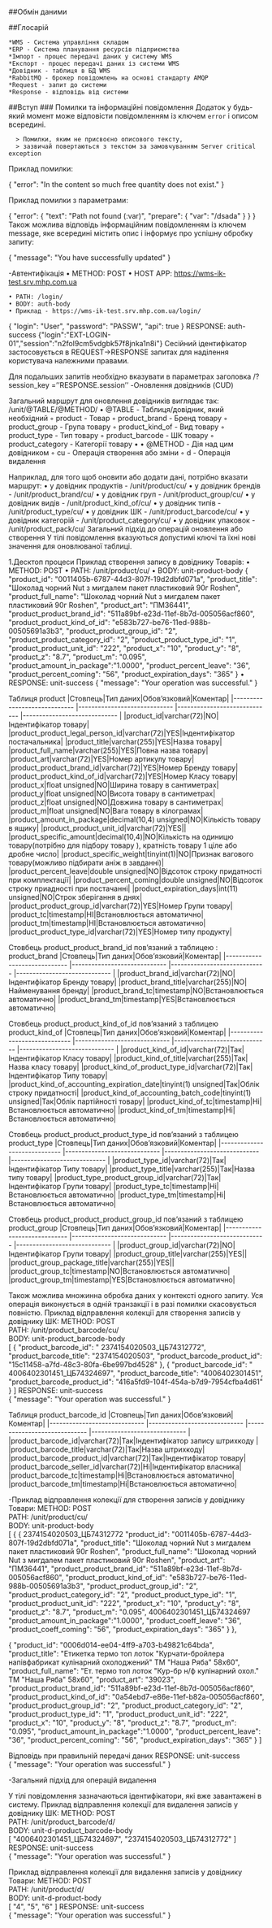 ##Обмін даними

##Глосарій
         
    *WMS - Система управління складом
    *ERP - Система планування ресурсів підприємства
    *Імпорт - процес передачі даних у систему WMS
    *Експорт - процес передачі даних із системи WMS
    *Довідник - таблиця в БД WMS
    *RabbitMQ - брокер повідомлень на основі стандарту AMQP
    *Request - запит до системи
    *Response - відповідь від системи

##Вступ
      ### Помилки та інформаційні повідомлення
      Додаток у будь-який момент може відповісти повідомленням із ключем `error` і описом всередині.

      > Помилки, яким не присвоєно описового тексту, 
      > зазвичай повертаються з текстом за замовчуванням Server critical exception
      
Приклад помилки:

   {
     "error": "In the content so much free quantity does not exist."
   }

   Приклад помилки з параметрами:

   {
     "error": {
       "text": "Path not found (:var)",
       "prepare": {
         "var": "/dsada"
       }
     }
   }
   Також можлива відповідь інформаційним повідомленням із ключем message, яке всередині містить опис і інформує про успішну обробку запиту:

   {
     "message": "You have successfully updated"
   }

-Автентифікація
    • METHOD: POST 
    • HOST APP: https://wms-ik-test.srv.mhp.com.ua

    • PATH: /login/
    • BODY: auth-body
    • Приклад - https://wms-ik-test.srv.mhp.com.ua/login/
{
"login": "User",
"password": "PASSW",
"api": true
}
RESPONSE: auth-success
{"login":"EXT-LOGIN-01","session":"n2fol9cm5vdgbk57f8jnka1n8i"}
Сесійний ідентифікатор застосовується в REQUEST->RESPONSE запитах для наділення користувача належними правами.

Для подальших запитів необхідно вказувати в параметрах заголовка /?session_key =’’RESPONSE.session’’
-Оновлення довідників (CUD)

Загальний маршрут для оновлення довідників виглядає так: /unit/@TABLE/@METHOD/
    • @TABLE - Таблиця/довідник, який необхідний
        ◦ product - Товар
        ◦ product_brand - Бренд товару
        ◦ product_group - Група товару
        ◦ product_kind_of - Вид товару
        ◦ product_type - Тип товару
        ◦ product_barcode - ШК товару
        ◦ product_category - Категорії товару
    • 
    • @METHOD - Дія над цим довідником
        ◦ cu - Операція створення або зміни
        ◦ d - Операція видалення

Наприклад, для того щоб оновити або додати дані, потрібно вказати маршрут:
    • у довідник продуктів  -  /unit/product/cu/
    • у довідник брендів  -  /unit/product_brand/cu/
    • у довідник груп  - /unit/product_group/cu/
    • у довідник видів  - /unit/product_kind_of/cu/
    • у довідник типів  - /unit/product_type/cu/
    • у довідник ШК  -  /unit/product_barcode/cu/
    • у довідник категорій  -  /unit/product_category/cu/
    • у довідник упаковок  -   /unit/product_pack/cu/
Загальний підхід до операцій оновлення або створення
У тілі повідомлення вказуються допустимі ключі та їхні нові значення для оновлюваної таблиці.

1.Десктоп  процеси
Приклад створення запису в довіднику Товарів:
    • METHOD: POST
    • PATH: /unit/product/cu/
    • BODY: unit-product-body
{
  "product_id": "0011405b-6787-44d3-807f-19d2dbfd071a",
  "product_title": "Шоколад чорний Nut з мигдалем пакет пластиковий 90г Roshen",
  "product_full_name": "Шоколад чорний Nut з мигдалем пакет пластиковий 90г Roshen",
  "product_art": "ПМ36441",
  "product_product_brand_id": "511a89bf-e23d-11ef-8b7d-005056acf860",
  "product_product_kind_of_id": "e583b727-be76-11ed-988b-00505691a3b3",
  "product_product_group_id": "2",
  "product_product_category_id": "2",
  "product_product_type_id": "1",
  "product_product_unit_id": "222",
  "product_x": "10",
  "product_y": "8",
  "product_z": "8.7",
  "product_m": "0.095",
  "product_amount_in_package":"1.0000",
  "product_percent_leave": "36",
  "product_percent_coming": "56",
  "product_expiration_days": "365"
}
    • RESPONSE: unit-success
{
  "message": "Your operation was successful."
}




Таблиця product
|Стовпець|Тип даних|Обов’язковий|Коментар|
|----------------------------- |----------------------------- |----------------------------- |----------------------------- |
|product_id|varchar(72)|NO|Індентифікатор товару|
|product_product_legal_person_id|varchar(72)|YES|Індентифікатор постачальника|
|product_title|varchar(255)|YES|Назва товару|
|product_full_name|varchar(255)|YES|Повна назва товару|
|product_art|varchar(72)|YES|Номер артикулу товару|
|product_product_brand_id|varchar(72)|YES|Номер Бренду товару|
|product_product_kind_of_id|varchar(72)|YES|Номер Класу товару|
|product_x|float unsigned|NO|Ширина товару в сантиметрах|
|product_y|float unsigned|NO|Висота товару в сантиметрах|
|product_z|float unsigned|NO|Довжина товару в сантиметрах|
|product_m|float unsigned|NO|Вага товару  в кілограмах|
|product_amount_in_package|decimal(10,4) unsigned|NO|Кількість товару в ящику|
|product_product_unit_id|varchar(72)|YES||
|product_specific_amount|decimal(10,4)|NO|Кількість на одиницю товару(потрібно для підбору товару ), кратність товару 1 ціле або дробне число|
|product_specific_weight|tinyint(1)|NO|Признак вагового товару(можливо підбирати аніж в завданні)|
|product_percent_leave|double unsigned|NO|Відсоток строку придатності при комплектації|
|product_percent_coming|double unsigned|NO|Відсоток строку приадності при постачанні|
|product_expiration_days|int(11) unsigned|NO|Строк зберігання в днях|
|product_product_group_id|varchar(72)|YES|Номер Групи товару|
|product_tc|timestamp|НІ|Встановлюється автоматично|
|product_tm|timestamp|НІ|Встановлюється автоматично|
|product_product_type_id|varchar(72)|YES|Номер типу продукту|

Стовбець product_product_brand_id пов’язаний з таблицею :
product_brand
|Стовпець|Тип даних|Обов’язковий|Коментар|
|----------------------------- |----------------------------- |----------------------------- |----------------------------- |
|product_brand_id|varchar(72)|NO|Індентифікатор Бренду товару|
|product_brand_title|varchar(255)|NO|Найменування бренду|
|product_brand_tc|timestamp|NO|Встановлюється автоматично|
|product_brand_tm|timestamp|YES|Встановлюється автоматично|


Стовбець product_product_kind_of_id  пов’язаний з таблицею
product_kind_of 
|Стовпець|Тип даних|Обов’язковий|Коментар|
|----------------------------- |----------------------------- |----------------------------- |----------------------------- |
|product_kind_of_id|varchar(72)|Так|Індентифікатор Класу товару|
|product_kind_of_title|varchar(255)|Так|Назва класу товару|
|product_kind_of_product_type_id|varchar(72)|Так|Індентифікатор Типу товару|
|product_kind_of_accounting_expiration_date|tinyint(1) unsigned|Так|Облік строку придатності|
|product_kind_of_accounting_batch_code|tinyint(1) unsigned|Так|Облік партійності товару|
|product_kind_of_tc|timestamp|Ні|Встановлюється автоматично|
|product_kind_of_tm|timestamp|Ні|Встановлюється автоматично|


Стовбець product_product_product_type_id  пов’язаний з таблицею
product_type
|Стовпець|Тип даних|Обов’язковий|Коментар|
|----------------------------- |----------------------------- |----------------------------- |----------------------------- |
|product_type_id|varchar(72)|Так|Індентифікатор Типу товару|
|product_type_title|varchar(255)|Так|Назва типу товару|
|product_type_product_group_id|varchar(72)|Так|Індентифікатор Групи товару|
|product_type_tc|timestamp|Ні|Встановлюється автоматично|
|product_type_tm|timestamp|Ні|Встановлюється автоматично|

Стовбець product_product_product_group_id пов’язаний з таблицею
product_group
|Стовпець|Тип даних|Обов’язковий|Коментар|
|----------------------------- |----------------------------- |----------------------------- |----------------------------- |
|product_group_id|varchar(72)|NO|Індентифікатор Групи товару|
|product_group_title|varchar(255)|YES||
|product_group_package_title|varchar(255)|YES||
|product_group_tc|timestamp|NO|Встановлюється автоматично|
|product_group_tm|timestamp|YES|Встановлюється автоматично|


Також можлива множинна обробка даних у контексті одного запиту.
Уся операція виконується в одній транзакції і в разі помилки скасовується повністю.
Приклад відправлення колекції для створення записів у довіднику ШК:
METHOD: POST  
PATH: /unit/product_barcode/cu/  
BODY: unit-product_barcode-body  
[
  {
    "product_barcode_id": " 2374154020503_ЦБ74312772",
    "product_barcode_title": "2374154020503",
    "product_barcode_product_id": "15c11458-a7fd-48c3-80fa-6be997bd4528"
  },
  {
    "product_barcode_id": " 4006402301451_ЦБ74324697",
    "product_barcode_title": "4006402301451",
    "product_barcode_product_id": "416a5fd9-104f-454a-b7d9-7954cfba4d61"
  }
]
RESPONSE: unit-success  
{
  "message": "Your operation was successful."
}

Таблиця product_barcode_id
|Стовпець|Тип даних|Обов’язковий|Коментар|
|----------------------------- |----------------------------- |----------------------------- |----------------------------- |
|product_barcode_id|varchar(72)|Так|Індентифікатор запису штрихкоду |
|product_barcode_title|varchar(72)|Так|Назва штрихкоду|
|product_barcode_product_id|varchar(72)|Так|Індентифікатор товару|
|product_barcode_seller_id|varchar(72)|Ні|Індентифікатор власника|
|product_barcode_tc|timestamp|Ні|Встановлюється автоматично|
|product_barcode_tm|timestamp|Ні|Встановлюється автоматично|



-Приклад відправлення колекції для створення записів у довіднику Товари:
METHOD: POST  
PATH: /unit/product/cu/  
BODY: unit-product-body  
[
  {
{ 2374154020503_ЦБ74312772
  "product_id": "0011405b-6787-44d3-807f-19d2dbfd071a",
  "product_title": "Шоколад чорний Nut з мигдалем пакет пластиковий 90г Roshen",
  "product_full_name": "Шоколад чорний Nut з мигдалем пакет пластиковий 90г Roshen",
  "product_art": "ПМ36441",
  "product_product_brand_id": "511a89bf-e23d-11ef-8b7d-005056acf860",
  "product_product_kind_of_id": "e583b727-be76-11ed-988b-00505691a3b3",
  "product_product_group_id": "2",
  "product_product_category_id": "2",
  "product_product_type_id": "1",
  "product_product_unit_id": "222",
  "product_x": "10",
  "product_y": "8",
  "product_z": "8.7",
  "product_m": "0.095", 4006402301451_ЦБ74324697
  "product_amount_in_package":"1.0000",
  "product_coeff_leave": "36",
  "product_coeff_coming": "56",
  "product_expiration_days": "365"
}
  },

{
  "product_id": "0006d014-ee04-4ff9-a703-b49821c64bda",
  "product_title": "Етикетка термо топ лоток "Курчати-бройлера напівфабрикат кулінарний охолоджений" ТМ "Наша Ряба" 58х60",
  "product_full_name": "Ет. термо топ лоток "Кур-бр н/ф кулінарний охол." ТМ "Наша Ряба" 58х60",
  "product_art": "39023",
  "product_product_brand_id": "511a89bf-e23d-11ef-8b7d-005056acf860",
  "product_product_kind_of_id": "0a54ebd7-e86e-11ef-b82a-005056acf860",
  "product_product_group_id": "2",
  "product_product_category_id": "2",
  "product_product_type_id": "1",
  "product_product_unit_id": "222",
  "product_x": "10",
  "product_y": "8",
  "product_z": "8.7",
  "product_m": "0.095",
  "product_amount_in_package":"1.0000",
  "product_percent_leave": "36",
  "product_percent_coming": "56",
  "product_expiration_days": "365"
}
]

Відповідь при правильній передачі даних
RESPONSE: unit-success  
{
  "message": "Your operation was successful."
}


-Загальний підхід для операцій видалення

У тілі повідомлення зазначаються ідентифікатори, які вже завантажені в систему.
Приклад відправлення колекції для видалення записів у довіднику ШК: 
METHOD: POST  
PATH: /unit/product_barcode/d/  
BODY: unit-d-product_barcode-body  
[
  "4006402301451_ЦБ74324697",
  "2374154020503_ЦБ74312772"
]
RESPONSE: unit-success  
{
  "message": "Your operation was successful."
}

Приклад відправлення колекції для видалення записів у довіднику Товари:
METHOD: POST  
PATH: /unit/product/d/  
BODY: unit-d-product-body  
[
  "4",
  "5",
  "6"
]
RESPONSE: unit-success  
{
  "message": "Your operation was successful."
}

